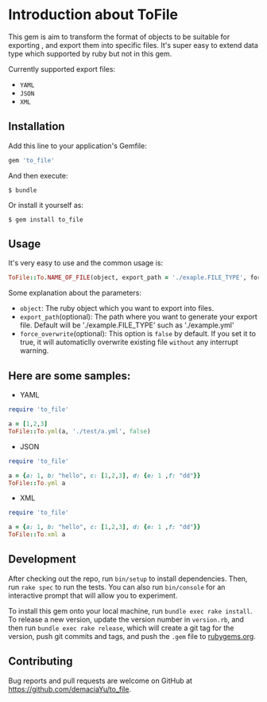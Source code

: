# Introduction about ToFile

This gem is aim to transform the format of objects to be suitable for exporting , and export them into specific files. It's super easy to extend data type which supported by ruby but not in this gem.</br>

Currently supported export files: </br>
* `YAML`
* `JSON`
* `XML`

## Installation

Add this line to your application's Gemfile:

```ruby
gem 'to_file'
```

And then execute:

    $ bundle

Or install it yourself as:

    $ gem install to_file

## Usage

It's very easy to use and the common usage is: <br />

```ruby
ToFile::To.NAME_OF_FILE(object, export_path = './exaple.FILE_TYPE', force_overwrite = false)
```

Some explanation about the parameters: <br />

* `object`:                 The ruby object which you want to export into files. <br />
* `export_path`(optional):  The path where you want to generate your export file. Default will be './example.FILE_TYPE' such as './example.yml' <br />
* `force_overwrite`(optional): This option is ```false``` by default. If you set it to true, it will automaticlly overwrite existing file `without` any interrupt warning. <br />

## Here are some samples:

* YAML

```ruby
require 'to_file'

a = [1,2,3]
ToFile::To.yml(a, './test/a.yml', false)
```

* JSON

```ruby
require 'to_file'

a = {a: 1, b: "hello", c: [1,2,3], d: {e: 1 ,f: "dd"}}
ToFile::To.yml a
```

* XML

```ruby
require 'to_file'

a = {a: 1, b: "hello", c: [1,2,3], d: {e: 1 ,f: "dd"}}
ToFile::To.xml a
```
## Development

After checking out the repo, run `bin/setup` to install dependencies. Then, run `rake spec` to run the tests. You can also run `bin/console` for an interactive prompt that will allow you to experiment.

To install this gem onto your local machine, run `bundle exec rake install`. To release a new version, update the version number in `version.rb`, and then run `bundle exec rake release`, which will create a git tag for the version, push git commits and tags, and push the `.gem` file to [rubygems.org](https://rubygems.org).

## Contributing

Bug reports and pull requests are welcome on GitHub at https://github.com/demaciaYu/to_file.
